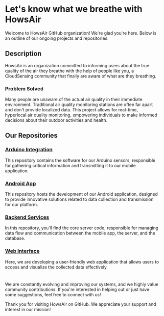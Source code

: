 # Let's know what we breathe with HowsAir
Welcome to HowsAir GitHub organization! We're glad you're here. Below is an outline of our ongoing projects and repositories:

## Description

HowsAir is an organization committed to informing users about the true quality of the air they breathe with the help of people like you, a CloudSensing community that finally are aware of what are they breathing.

### Problem Solved

Many people are unaware of the actual air quality in their immediate environment. Traditional air quality monitoring stations are often far apart and don't provide localized data. This project allows for real-time, hyperlocal air quality monitoring, empowering individuals to make informed decisions about their outdoor activities and health.

## Our Repositories
### [Arduino Integration](https://github.com/HowsAir/arduino)
This repository contains the software for our Arduino sensors, responsible for gathering critical information and transmitting it to our mobile application.

### [Android App](https://github.com/HowsAir/android)
This repository hosts the development of our Android application, designed to provide innovative solutions related to data collection and transmission for our platform.

### [Backend Services](https://github.com/HowsAir/server)
In this repository, you'll find the core server code, responsible for managing data flow and communication between the mobile app, the server, and the database.

### [Web Interface](https://github.com/HowsAir/frontend)
Here, we are developing a user-friendly web application that allows users to access and visualize the collected data effectively.

#
We are constantly evolving and improving our systems, and we highly value community contributions. If you're interested in helping out or just have some suggestions, feel free to connect with us!

Thank you for visiting HowsAir on GitHub. We appreciate your support and interest in our mission!
